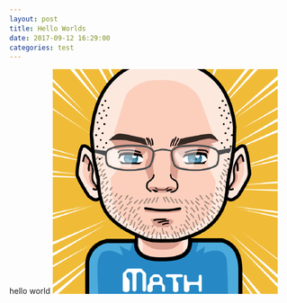 ```yaml
---
layout: post
title: Hello Worlds
date: 2017-09-12 16:29:00
categories: test
---
```

hello world
![myface](/img/nation.png)

